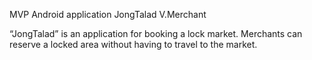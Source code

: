 MVP Android application JongTalad V.Merchant

“JongTalad” is an application for booking a lock market. Merchants can reserve a locked area without having to travel to the market.
